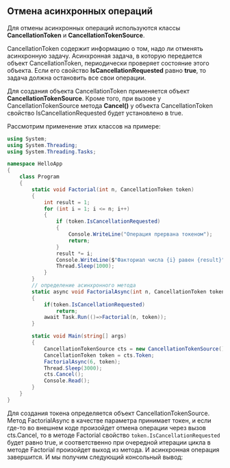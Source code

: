 ## Отмена асинхронных операций

Для отмены асинхронных операций используются классы **CancellationToken** и 
**CancellationTokenSource**.

CancellationToken содержит информацию о том, надо ли отменять асинхронную задачу. Асинхронная задача, в которую 
передается объект CancellationToken, периодически проверяет состояние этого объекта. Если его свойство 
**IsCancellationRequested** равно **true**, то задача должна остановить все свои операции.

Для создания объекта CancellationToken применяется объект **CancellationTokenSource**. Кроме того, 
при вызове у CancellationTokenSource метода **Cancel()** у объекта CancellationToken свойство 
IsCancellationRequested будет установлено в true.

Рассмотрим применение этих классов на примере:

```cs
using System;
using System.Threading;
using System.Threading.Tasks;

namespace HelloApp
{
    class Program
    {
        static void Factorial(int n, CancellationToken token)
        {
            int result = 1;
            for (int i = 1; i <= n; i++)
            {
                if (token.IsCancellationRequested)
                {
                    Console.WriteLine("Операция прервана токеном");
                    return;
                }
                result *= i;
                Console.WriteLine($"Факториал числа {i} равен {result}");
                Thread.Sleep(1000);
            }
        }
        // определение асинхронного метода
        static async void FactorialAsync(int n, CancellationToken token)
        {
            if(token.IsCancellationRequested)
                return;
            await Task.Run(()=>Factorial(n, token));
        }

        static void Main(string[] args)
        {
            CancellationTokenSource cts = new CancellationTokenSource();
            CancellationToken token = cts.Token;
            FactorialAsync(6, token);
            Thread.Sleep(3000);
            cts.Cancel();
            Console.Read();
        }
    }
}
```

Для создания токена определяется объект CancellationTokenSource. Метод FactorialAsync в качестве параметра принимает токен, и если где-то во внешнем 
коде произойдет отмена операции через вызов cts.Cancel, то в методе Factorial свойство `token.IsCancellationRequested` 
будет равно true, и соответственно при очередной итерации цикла в методе Factorial произойдет выход из метода. И асинхронная 
операция завершится. И мы получим следующий консольный вывод:

```

```

